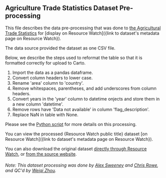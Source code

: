 ## Agriculture Trade Statistics Dataset Pre-processing
This file describes the data pre-processing that was done to [the Agricultural Trade Statistics](https://www.fao.org/faostat/en/#home) for [display on Resource Watch]({link to dataset's metadata page on Resource Watch}).

The data source provided the dataset as one CSV file.

Below, we describe the steps used to reformat the table so that it is formatted correctly for upload to Carto.

1. Import the data as a pandas dataframe.
2. Convert column headers to lower case.
3. Rename 'area' column to 'country'.
4. Remove whitespaces, parentheses, and add underscores from column headers.
5. Convert years in the 'year' column to datetime onjects and store them in a new column 'datetime'.
6. Remove rows have 'Data not available' in column 'flag_description'.
7. Replace NaN in table with None.

Please see the [Python script](https://github.com/resource-watch/data-pre-processing/blob/master/com_039_rw0_agricultural_trade_statistics/com_039_rw0_agricultural_trade_statistics_processing.py) for more details on this processing.

You can view the processed {Resource Watch public title} dataset [on Resource Watch]({link to dataset's metadata page on Resource Watch}).

You can also download the original dataset [directly through Resource Watch](http://wri-public-data.s3.amazonaws.com/resourcewatch/com_039_rw0_agricultural_trade_statistics.zip), or [from the source website](https://www.fao.org/faostat/en/#data/TCL).

###### Note: This dataset processing was done by [Alex Sweeney](https://github.com/alxswny) and [Chris Rowe](https://www.wri.org/profile/chris-rowe), and QC'd by [Weiqi Zhou](https://www.wri.org/profile/weiqi-zhou).
